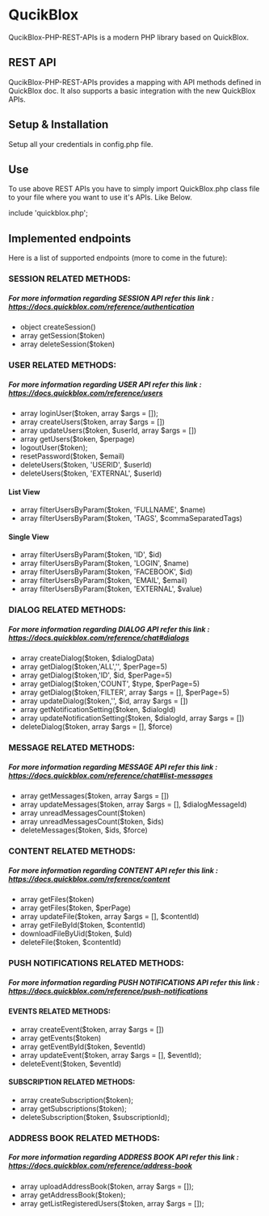 # QucikBlox
QucikBlox-PHP-REST-APIs is a modern PHP library based on QuickBlox.

## REST API
QucikBlox-PHP-REST-APIs provides a mapping with API methods defined in QuickBlox doc. It also supports a basic integration with the new QuickBlox APIs.

## Setup & Installation
Setup all your credentials in config.php file.

## Use
To use above REST APIs you have to simply import QuickBlox.php class file to your file where you want to use it's APIs. Like Below.

include 'quickblox.php';

## Implemented endpoints
Here is a list of supported endpoints (more to come in the future):

### SESSION RELATED METHODS:
##### For more information regarding SESSION API refer this link : https://docs.quickblox.com/reference/authentication
- object createSession()
- array getSession($token)
- array deleteSession($token)

### USER RELATED METHODS:
##### For more information regarding USER API refer this link : https://docs.quickblox.com/reference/users
- array loginUser($token, array $args = []);
- array createUsers($token, array $args = [])
- array updateUsers($token, $userId, array $args = [])
- array getUsers($token, $perpage)
- logoutUser($token);
- resetPassword($token, $email)
- deleteUsers($token, 'USERID', $userId)
- deleteUsers($token, 'EXTERNAL', $userId)

#### List View
- array filterUsersByParam($token, 'FULLNAME', $name)
- array filterUsersByParam($token, 'TAGS', $commaSeparatedTags)

#### Single View
- array filterUsersByParam($token, 'ID', $id)
- array filterUsersByParam($token, 'LOGIN', $name)
- array filterUsersByParam($token, 'FACEBOOK', $id)
- array filterUsersByParam($token, 'EMAIL',  $email)
- array filterUsersByParam($token, 'EXTERNAL', $value)


### DIALOG RELATED METHODS:
##### For more information regarding DIALOG API refer this link : https://docs.quickblox.com/reference/chat#dialogs
- array createDialog($token, $dialogData)
- array getDialog($token,'ALL','', $perPage=5)
- array getDialog($token,'ID', $id, $perPage=5)
- array getDialog($token,'COUNT', $type, $perPage=5)
- array getDialog($token,'FILTER', array $args = [], $perPage=5)
- array updateDialog($token,'', $id, array $args = [])
- array getNotificationSetting($token, $dialogId)
- array updateNotificationSetting($token, $dialogId, array $args = [])
- deleteDialog($token, array $args = [], $force)

### MESSAGE RELATED METHODS:
##### For more information regarding MESSAGE API refer this link : https://docs.quickblox.com/reference/chat#list-messages
- array getMessages($token, array $args = [])
- array updateMessages($token, array $args = [], $dialogMessageId)
- array unreadMessagesCount($token)
- array unreadMessagesCount($token, $ids)
- deleteMessages($token, $ids, $force)

### CONTENT RELATED METHODS:
##### For more information regarding CONTENT API refer this link : https://docs.quickblox.com/reference/content
- array getFiles($token)
- array getFiles($token, $perPage)
- array updateFile($token, array $args = [], $contentId)
- array getFileById($token, $contentId)
- downloadFileByUid($token, $uId)
- deleteFile($token, $contentId)

### PUSH NOTIFICATIONS RELATED METHODS:
##### For more information regarding PUSH NOTIFICATIONS API refer this link : https://docs.quickblox.com/reference/push-notifications

#### EVENTS RELATED METHODS:
- array createEvent($token, array $args = [])
- array getEvents($token)
- array getEventById($token, $eventId)
- array updateEvent($token, array $args = [], $eventId);
- deleteEvent($token, $eventId)

#### SUBSCRIPTION RELATED METHODS:
- array createSubscription($token);
- array getSubscriptions($token);
- deleteSubscription($token, $subscriptionId);

### ADDRESS BOOK RELATED METHODS:
##### For more information regarding ADDRESS BOOK API refer this link : https://docs.quickblox.com/reference/address-book
- array uploadAddressBook($token, array $args = []);
- array getAddressBook($token);
- array getListRegisteredUsers($token, array $args = []);

